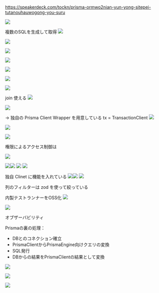 
https://speakerdeck.com/tockn/prisma-ormwo2nian-yun-yong-sitepei-tutanouhauwogong-you-suru

![](images/image_20240511115448.png)

複数のSQLを生成して取得
![](images/image_20240511115752.png)

![](images/image_20240511115824.png)

![](images/image_20240511115934.png)

![](images/image_20240511115952.png)

![](images/image_20240511120012.png)

![](images/image_20240511115903.png)


![](images/image_20240511120036.png)

join 使える
![](images/image_20240511120104.png)

![](images/image_20240511120204.png)

→ 独自の Prisma Client Wrapper を用意している
tx = TransactionClient
![](images/image_20240511120225.png)

![](images/image_20240511120329.png)

![](images/image_20240511120430.png)


権限によるアクセス制御は

![](images/image_20240511120523.png)

![](images/image_20240511120605.png)![](images/image_20240511120624.png)
![](images/image_20240511120638.png)
![](images/image_20240511120652.png)

独自 Clinet に機能を入れている
![](images/image_20240511120723.png)![](images/image_20240511120738.png)
![](images/image_20240511120806.png)

列のフィルターは zod を使って絞っている

内製テストランナーをOSS化
![](images/image_20240511121102.png)

![](images/image_20240511121136.png)

オブザーバビリティ

Prismaの裏の処理：
- DBとのコネクション確立
- PrismaClientからPrismaEngine向けクエリの変換
- SQL発行
- DBからの結果をPrismaClientの結果として変換

![](images/image_20240511121352.png)

![](images/image_20240511121420.png)

![](images/image_20240511121443.png)

